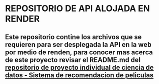 # **REPOSITORIO DE API ALOJADA EN RENDER**

## Este repositorio contine los archivos que se requieren para ser desplegada la API en la web por medio de renden, para conocer mas acerca de este proyecto revisar el README.md del [repositorio de proyecto individual de ciencia de datos - Sistema de recomendacion de peliculas](https://github.com/danser996/PI_DS)